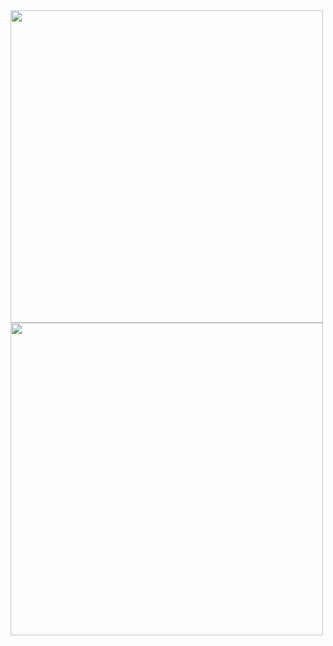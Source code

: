 <img src="https://github.com/user-attachments/assets/25843230-8e45-45e9-b588-8a4b8b503ea9" style="width: 500px; height: 500px; object-fit: cover;">

<img src="https://github.com/user-attachments/assets/2236b27a-48cc-4d56-a1a8-daa03b492c2b" style="width: 500px; height: 500px; object-fit: cover;">
